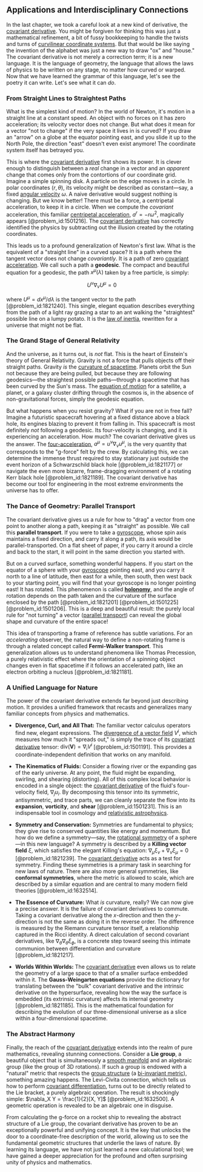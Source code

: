 ## Applications and Interdisciplinary Connections

In the last chapter, we took a careful look at a new kind of derivative, the [covariant derivative](@article_id:151982). You might be forgiven for thinking this was just a mathematical refinement, a bit of fussy bookkeeping to handle the twists and turns of [curvilinear coordinate systems](@article_id:172067). But that would be like saying the invention of the alphabet was just a new way to draw "ox" and "house." The covariant derivative is not merely a correction term; it is a new language. It is the language of geometry, the language that allows the laws of physics to be written on any stage, no matter how curved or warped. Now that we have learned the grammar of this language, let's see the poetry it can write. Let's see what it can *do*.

### From Straight Lines to Straightest Paths

What is the simplest kind of motion? In the world of Newton, it's motion in a straight line at a constant speed. An object with no forces on it has zero acceleration; its velocity vector does not change. But what does it mean for a vector "not to change" if the very space it lives in is curved? If you draw an "arrow" on a globe at the equator pointing east, and you slide it up to the North Pole, the direction "east" doesn't even exist anymore! The coordinate system itself has betrayed you.

This is where the [covariant derivative](@article_id:151982) first shows its power. It is clever enough to distinguish between a *real* change in a vector and an *apparent* change that comes only from the contortions of our coordinate grid. Imagine a simple spinning disk. A particle on the edge moves in a circle. In polar coordinates $(r, \theta)$, its velocity might be described as constant—say, a fixed [angular velocity](@article_id:192045) $\omega$. A naive derivative would suggest nothing is changing. But we know better! There must be a force, a centripetal acceleration, to keep it in a circle. When we compute the *covariant* acceleration, this familiar [centripetal acceleration](@article_id:189964), $a^r = -r\omega^2$, magically appears [@problem_id:1501216]. The [covariant derivative](@article_id:151982) has correctly identified the physics by subtracting out the illusion created by the rotating coordinates.

This leads us to a profound generalization of Newton's first law. What is the equivalent of a "straight line" in a curved space? It is a path where the tangent vector does not change *covariantly*. It is a path of zero [covariant acceleration](@article_id:173730). We call such a path a **geodesic**. The compact and beautiful equation for a geodesic, the path $x^\mu(\lambda)$ taken by a free particle, is simply:

$$
U^\nu \nabla_\nu U^\mu = 0
$$

where $U^\mu = dx^\mu/d\lambda$ is the tangent vector to the path [@problem_id:1821240]. This single, elegant equation describes everything from the path of a light ray grazing a star to an ant walking the "straightest" possible line on a lumpy potato. It is the [law of inertia](@article_id:176507), rewritten for a universe that might not be flat.

### The Grand Stage of General Relativity

And the universe, as it turns out, is *not* flat. This is the heart of Einstein's theory of General Relativity. Gravity is not a force that pulls objects off their straight paths. Gravity *is* the [curvature of spacetime](@article_id:188986). Planets orbit the Sun not because they are being pulled, but because they are following geodesics—the straightest possible paths—through a spacetime that has been curved by the Sun's mass. The [equation of motion](@article_id:263792) for a satellite, a planet, or a galaxy cluster drifting through the cosmos is, in the absence of non-gravitational forces, simply the geodesic equation.

But what happens when you resist gravity? What if you are not in free fall? Imagine a futuristic spacecraft hovering at a fixed distance above a black hole, its engines blazing to prevent it from falling in. This spacecraft is most definitely *not* following a geodesic. Its four-velocity is changing, and it is experiencing an acceleration. How much? The covariant derivative gives us the answer. The [four-acceleration](@article_id:272937), $a^\mu = u^\nu \nabla_\nu u^\mu$, is the very quantity that corresponds to the "g-force" felt by the crew. By calculating this, we can determine the immense thrust required to stay stationary just outside the event horizon of a Schwarzschild black hole [@problem_id:1821177] or navigate the even more bizarre, frame-dragging environment of a rotating Kerr black hole [@problem_id:1821189]. The covariant derivative has become our tool for engineering in the most extreme environments the universe has to offer.

### The Dance of Geometry: Parallel Transport

The covariant derivative gives us a rule for how to "drag" a vector from one point to another along a path, keeping it as "straight" as possible. We call this **parallel transport**. If you were to take a [gyroscope](@article_id:172456), whose spin axis maintains a fixed direction, and carry it along a path, its axis would be parallel-transported. On a flat sheet of paper, if you carry it around a circle and back to the start, it will point in the same direction you started with.

But on a curved surface, something wonderful happens. If you start on the equator of a sphere with your [gyroscope](@article_id:172456) pointing east, and you carry it north to a line of latitude, then east for a while, then south, then west back to your starting point, you will find that your gyroscope is no longer pointing east! It has rotated. This phenomenon is called **[holonomy](@article_id:136557)**, and the angle of rotation depends on the path taken and the curvature of the surface enclosed by the path [@problem_id:1821201] [@problem_id:1501225] [@problem_id:1501206]. This is a deep and beautiful result: the purely local rule for "not turning" a vector ([parallel transport](@article_id:160177)) can reveal the global shape and curvature of the entire space!

This idea of transporting a frame of reference has subtle variations. For an *accelerating* observer, the natural way to define a non-rotating frame is through a related concept called **Fermi-Walker transport**. This generalization allows us to understand phenomena like Thomas Precession, a purely relativistic effect where the orientation of a spinning object changes even in flat spacetime if it follows an accelerated path, like an electron orbiting a nucleus [@problem_id:1821181].

### A Unified Language for Nature

The power of the covariant derivative extends far beyond just describing motion. It provides a unified framework that recasts and generalizes many familiar concepts from physics and mathematics.

-   **Divergence, Curl, and All That:** The familiar vector calculus operators find new, elegant expressions. The [divergence of a vector field](@article_id:135848) $V^i$, which measures how much it "spreads out," is simply the trace of its [covariant derivative](@article_id:151982) tensor: $\text{div}(\mathbf{V}) = \nabla_i V^i$ [@problem_id:1501191]. This provides a coordinate-independent definition that works on any manifold.

-   **The Kinematics of Fluids:** Consider a flowing river or the expanding gas of the early universe. At any point, the fluid might be expanding, swirling, and shearing (distorting). All of this complex local behavior is encoded in a single object: the [covariant derivative](@article_id:151982) of the fluid's four-velocity field, $\nabla_j u_i$. By decomposing this tensor into its symmetric, antisymmetric, and trace parts, we can cleanly separate the flow into its **expansion**, **vorticity**, and **shear** [@problem_id:1501231]. This is an indispensable tool in cosmology and [relativistic astrophysics](@article_id:274935).

-   **Symmetry and Conservation:** Symmetries are fundamental to physics; they give rise to conserved quantities like energy and momentum. But how do we define a symmetry—say, the [rotational symmetry](@article_id:136583) of a sphere—in this new language? A symmetry is described by a **Killing vector field** $\xi$, which satisfies the elegant Killing's equation: $\nabla_\mu \xi_\nu + \nabla_\nu \xi_\mu = 0$ [@problem_id:1821239]. The [covariant derivative](@article_id:151982) acts as a test for symmetry. Finding these symmetries is a primary task in searching for new laws of nature. There are also more general symmetries, like **conformal symmetries**, where the metric is allowed to scale, which are described by a similar equation and are central to many modern field theories [@problem_id:1632514].

-   **The Essence of Curvature:** What *is* curvature, really? We can now give a precise answer. It is the failure of covariant derivatives to commute. Taking a covariant derivative along the $x$-direction and then the $y$-direction is not the same as doing it in the reverse order. The difference is measured by the Riemann curvature tensor itself, a relationship captured in the Ricci identity. A direct calculation of second covariant derivatives, like $\nabla_\theta \nabla_\theta \xi_\phi$, is a concrete step toward seeing this intimate communion between differentiation and curvature [@problem_id:1821217].

-   **Worlds Within Worlds:** The [covariant derivative](@article_id:151982) even allows us to relate the geometry of a large space to that of a smaller surface embedded within it. The **Gauss-Weingarten equations** provide the dictionary for translating between the "bulk" covariant derivative and the intrinsic derivative on the hypersurface, revealing how the way the surface is embedded (its extrinsic curvature) affects its internal geometry [@problem_id:1821185]. This is the mathematical foundation for describing the evolution of our three-dimensional universe as a slice within a four-dimensional spacetime.

### The Abstract Harmony

Finally, the reach of the [covariant derivative](@article_id:151982) extends into the realm of pure mathematics, revealing stunning connections. Consider a **Lie group**, a beautiful object that is simultaneously a [smooth manifold](@article_id:156070) and an algebraic group (like the group of 3D rotations). If such a group is endowed with a "natural" metric that respects the [group structure](@article_id:146361) (a [bi-invariant metric](@article_id:184348)), something amazing happens. The Levi-Civita connection, which tells us how to perform [covariant differentiation](@article_id:263487), turns out to be directly related to the Lie bracket, a purely algebraic operation. The result is shockingly simple: $\nabla_X Y = \frac{1}{2}[X, Y]$ [@problem_id:1632500]. A geometric operation is revealed to be an algebraic one in disguise.

From calculating the g-force on a rocket ship to revealing the abstract structure of a Lie group, the covariant derivative has proven to be an exceptionally powerful and unifying concept. It is the key that unlocks the door to a coordinate-free description of the world, allowing us to see the fundamental geometric structures that underlie the laws of nature. By learning its language, we have not just learned a new calculational tool; we have gained a deeper appreciation for the profound and often surprising unity of physics and mathematics.